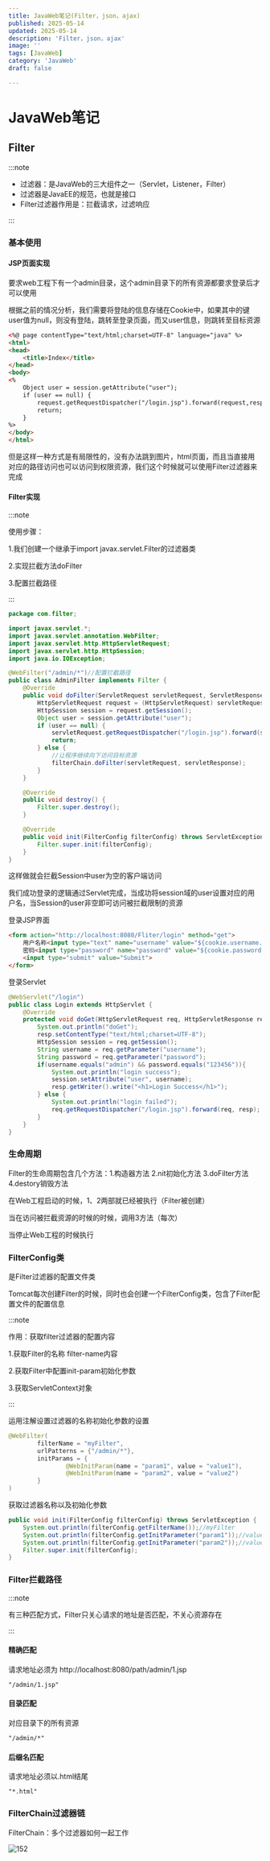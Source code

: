 ```yaml
---
title: JavaWeb笔记(Filter，json，ajax)
published: 2025-05-14
updated: 2025-05-14
description: 'Filter，json，ajax'
image: ''
tags: [JavaWeb]
category: 'JavaWeb'
draft: false 

---
```


# JavaWeb笔记

## Filter

:::note

- 过滤器：是JavaWeb的三大组件之一（Servlet，Listener，Filter）
- 过滤器是JavaEE的规范，也就是接口
- Filter过滤器作用是：拦截请求，过滤响应

:::

### 基本使用

#### JSP页面实现

要求web工程下有一个admin目录，这个admin目录下的所有资源都要求登录后才可以使用

根据之前的情况分析，我们需要将登陆的信息存储在Cookie中，如果其中的键user值为null，则没有登陆，跳转至登录页面，而又user信息，则跳转至目标资源

```html
<%@ page contentType="text/html;charset=UTF-8" language="java" %>
<html>
<head>
    <title>Index</title>
</head>
<body>
<%
    Object user = session.getAttribute("user");
    if (user == null) {
        request.getRequestDispatcher("/login.jsp").forward(request,response);
        return;
    }
%>
</body>
</html>
```

但是这样一种方式是有局限性的，没有办法跳到图片，html页面，而且当直接用对应的路径访问也可以访问到权限资源，我们这个时候就可以使用Filter过滤器来完成



#### Filter实现

:::note

使用步骤：

1.我们创建一个继承于import javax.servlet.Filter的过滤器类

2.实现拦截方法doFilter

3.配置拦截路径

:::

```java
package com.filter;

import javax.servlet.*;
import javax.servlet.annotation.WebFilter;
import javax.servlet.http.HttpServletRequest;
import javax.servlet.http.HttpSession;
import java.io.IOException;

@WebFilter("/admin/*")//配置拦截路径
public class AdminFilter implements Filter {
    @Override
    public void doFilter(ServletRequest servletRequest, ServletResponse servletResponse, FilterChain filterChain) throws IOException, ServletException {
        HttpServletRequest request = (HttpServletRequest) servletRequest;
        HttpSession session = request.getSession();
        Object user = session.getAttribute("user");
        if (user == null) {
            servletRequest.getRequestDispatcher("/login.jsp").forward(servletRequest, servletResponse);
            return;
        } else {
            //让程序继续向下访问目标资源
            filterChain.doFilter(servletRequest, servletResponse);
        }
    }

    @Override
    public void destroy() {
        Filter.super.destroy();
    }

    @Override
    public void init(FilterConfig filterConfig) throws ServletException {
        Filter.super.init(filterConfig);
    }
}
```

这样做就会拦截Session中user为空的客户端访问

我们成功登录的逻辑通过Servlet完成，当成功将session域的user设置对应的用户名，当Session的user非空即可访问被拦截限制的资源

登录JSP界面

```html
<form action="http://localhost:8080/Fliter/login" method="get">
    用户名称<input type="text" name="username" value="${cookie.username.value}"><br/>
    密码<input type="password" name="password" value="${cookie.password.value}"><br/>
    <input type="submit" value="Submit">
</form>
```

登录Servlet

```java
@WebServlet("/login")
public class Login extends HttpServlet {
    @Override
    protected void doGet(HttpServletRequest req, HttpServletResponse resp) throws ServletException, IOException {
        System.out.println("doGet");
        resp.setContentType("text/html;charset=UTF-8");
        HttpSession session = req.getSession();
        String username = req.getParameter("username");
        String password = req.getParameter("password");
        if(username.equals("admin") && password.equals("123456")){
            System.out.println("login success");
            session.setAttribute("user", username);
            resp.getWriter().write("<h1>Login Success</h1>");
        } else {
            System.out.println("login failed");
            req.getRequestDispatcher("/login.jsp").forward(req, resp);
        }
    }
}
```



### 生命周期

Filter的生命周期包含几个方法：1.构造器方法 2.nit初始化方法  3.doFilter方法  4.destory销毁方法

在Web工程启动的时候，1、2两部就已经被执行（Filter被创建）

当在访问被拦截资源的时候的时候，调用3方法（每次）

当停止Web工程的时候执行



### FilterConfig类

是Filter过滤器的配置文件类

Tomcat每次创建Filter的时候，同时也会创建一个FilterConfig类，包含了Filter配置文件的配置信息

:::note

作用：获取filter过滤器的配置内容

1.获取Filter的名称 filter-name内容

2.获取Filter中配置init-param初始化参数

3.获取ServletContext对象

:::

运用注解设置过滤器的名称初始化参数的设置

```java
@WebFilter(
        filterName = "myFilter",
        urlPatterns = {"/admin/*"},
        initParams = {
                @WebInitParam(name = "param1", value = "value1"),
                @WebInitParam(name = "param2", value = "value2")
        }
)
```



获取过滤器名称以及初始化参数

```java
public void init(FilterConfig filterConfig) throws ServletException {
    System.out.println(filterConfig.getFilterName());//myFilter
    System.out.println(filterConfig.getInitParameter("param1"));//value1
    System.out.println(filterConfig.getInitParameter("param2"));//value2
    Filter.super.init(filterConfig);
}
```



### Filter拦截路径

:::note

有三种匹配方式，Filter只关心请求的地址是否匹配，不关心资源存在

:::

#### 精确匹配

请求地址必须为 http://localhost:8080/path/admin/1.jsp

```
"/admin/1.jsp"
```

#### 目录匹配

对应目录下的所有资源

```
"/admin/*"
```

#### 后缀名匹配

请求地址必须以.html结尾

```
"*.html"
```



### FilterChain过滤器链

FilterChain：多个过滤器如何一起工作

![152](../images/152.png)
